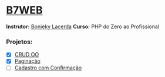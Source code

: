 # [B7WEB](https://b7web.com.br/home/)
**Instrutor:** [Bonieky Lacerda](https://www.youtube.com/channel/UCw9mYSlqKRXI6l4vH-tAYpQ)
**Curso:** PHP do Zero ao Profissional

### Projetos:

 - [x] [CRUD OO](https://github.com/jnetto23/dev_study/blob/master/b7web/php/crud_oo)
 - [x] [Paginação](https://github.com/jnetto23/dev_study/blob/master/b7web/php/crud_oo/pagination)
 - [ ] [Cadastro com Confirmação](https://github.com/jnetto23/dev_study/blob/master/b7web/php/crud_oo/signup_with_confirmation) 
